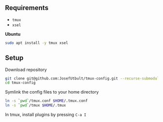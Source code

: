 ## Requirements

- `tmux`
- `xsel`

**Ubuntu**

```bash
sudo apt install -y tmux xsel
```

## Setup

Download repository

```bash
git clone git@github.com:JosefUtbult/tmux-config.git --recurse-submodules
cd tmux-config
```

Symlink the config files to your home directory

```bash
ln -s `pwd`/tmux.conf $HOME/.tmux.conf
ln -s `pwd`/tmux $HOME/.tmux
```

In tmux, install plugins by pressing `C-a I`
